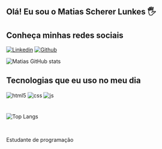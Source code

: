 
## Olá! Eu sou o Matias Scherer Lunkes 🖐️
##
## Conheça minhas redes sociais



[![Linkedin](https://img.shields.io/badge/LinkedIn-0077B5?style=for-the-badge&logo=linkedin&logoColor=white)](https://www.linkedin.com/in/mslunkes/)
[![Github](https://img.shields.io/badge/GitHub-100000?style=for-the-badge&logo=github&logoColor=white)](https://github.com/mslunkes)




![Matias GitHub stats](https://github-readme-stats.vercel.app/api?username=mslunkes&show_icons=true&theme=dracula&count_private=true)
<!--https://github.com/anuraghazra/github-readme-stats-->

## Tecnologias que eu uso no meu dia

<div style="display: inline_block">
  <img align="center" alt="html5" src="https://img.shields.io/badge/HTML5-E34F26?style=for-the-badge&logo=html5&logoColor=white" />
  <img align="center" alt="css" src="https://img.shields.io/badge/CSS3-1572B6?style=for-the-badge&logo=css3&logoColor=white" />
  <img align="center" alt="js" src="https://img.shields.io/badge/JavaScript-F7DF1E?style=for-the-badge&logo=javascript&logoColor=black" />


  # 
![Top Langs](https://github-readme-stats.vercel.app/api/top-langs/?username=mslunkes&hide_progress=donut)

</div><br/>

Estudante de programação






<!--
- 🔭 I’m currently working on ...
- 🌱 I’m currently learning ...
- 👯 I’m looking to collaborate on ...
- 🤔 I’m looking for help with ...
- 💬 Ask me about ...
- 📫 How to reach me: ...
- 😄 Pronouns: ...
- ⚡ Fun fact: ...
-->
